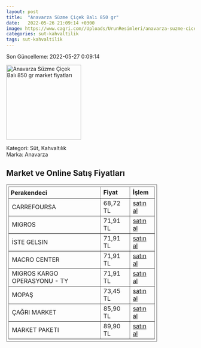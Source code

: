 ```yaml
---
layout: post
title:  "Anavarza Süzme Çiçek Balı 850 gr"
date:   2022-05-26 21:09:14 +0300
image: https://www.cagri.com//Uploads/UrunResimleri/anavarza-suzme-cicek-bali-850-gr-c91-4b.jpg
categories: sut-kahvaltilik
tags: sut-kahvaltilik
---
```


Son Güncelleme: 2022-05-27 0:09:14

<img src="https://www.cagri.com//Uploads/UrunResimleri/anavarza-suzme-cicek-bali-850-gr-c91-4b.jpg" width="200" alt="Anavarza Süzme Çiçek Balı 850 gr market fiyatları" />

Kategori: Süt, Kahvaltılık
<br />
Marka: Anavarza

<h2>Market ve Online Satış Fiyatları</h2>

<table border="1" style="padding: 5px;width:80%;">
  <tr>
    <td style="padding: 5px;"><strong>Perakendeci</strong></td>
    <td><strong>Fiyat</strong></td>
    <td><strong>İşlem</strong></td>
  </tr>
  <tr>
              <td title="CarrefourSA">CARREFOURSA</td>
              <td>68,72 TL</td>
              <td><a title="CarrefourSA" target="_blank" href="https://www.carrefoursa.com/anavarza-cicek-bali-850-g-p-30195605">satın al</a></td>
            </tr><tr>
              <td title="Migros">MIGROS</td>
              <td>71,91 TL</td>
              <td><a title="Migros" target="_blank" href="https://www.migros.com.tr/anavarza-suzme-cicek-bali-850-g-p-6be21b">satın al</a></td>
            </tr><tr>
              <td title="İste Gelsin">İSTE GELSIN</td>
              <td>71,91 TL</td>
              <td><a title="İste Gelsin" target="_blank" href="https://www.istegelsin.com/urun/anavarza-cicek-bali-850-gr_SEG12-AD">satın al</a></td>
            </tr><tr>
              <td title="Macro Center">MACRO CENTER</td>
              <td>71,91 TL</td>
              <td><a title="Macro Center" target="_blank" href="https://www.macrocenter.com.tr/anavarza-suzme-cicek-bali-850-g-p-6be21b">satın al</a></td>
            </tr><tr>
              <td title="Trendyol/Migros Kargo Operasyonu">MIGROS KARGO OPERASYONU - TY</td>
              <td>71,91 TL</td>
              <td><a title="Trendyol/Migros Kargo Operasyonu" target="_blank" href="https://www.trendyol.com/anavarza/suzme-cicek-bali-850-gr-p-31640770">satın al</a></td>
            </tr><tr>
              <td title="Mopaş">MOPAŞ</td>
              <td>73,45 TL</td>
              <td><a title="Mopaş" target="_blank" href="https://www.mopas.com.tr/anavarza-bal-cicek-850-gr/p/702711">satın al</a></td>
            </tr><tr>
              <td title="Çağrı Market">ÇAĞRI MARKET</td>
              <td>85,90 TL</td>
              <td><a title="Çağrı Market" target="_blank" href="https://www.cagri.com/anavarza-suzme-cicek-bali-850-gr">satın al</a></td>
            </tr><tr>
              <td title="Market Paketi">MARKET PAKETI</td>
              <td>89,90 TL</td>
              <td><a title="Market Paketi" target="_blank" href="https://www.marketpaketi.com.tr/anavarza-kavanoz-suzme-cicek-bal-850-gr-p-540564">satın al</a></td>
            </tr>
</table>
